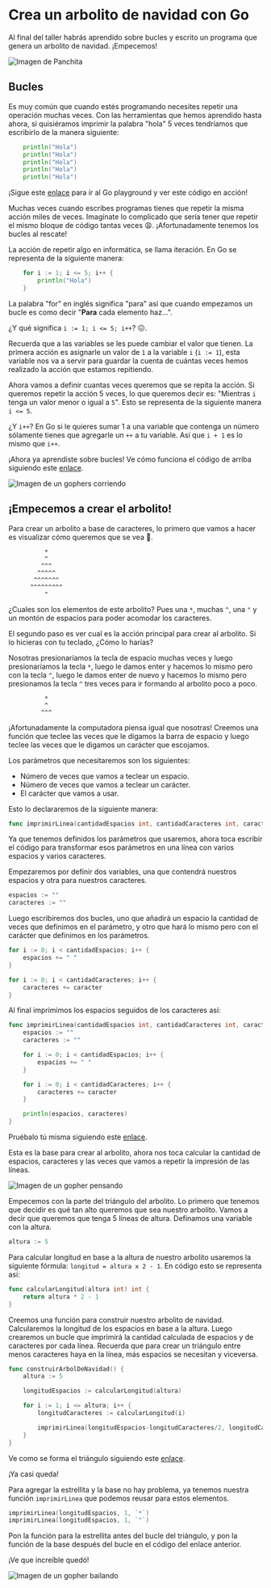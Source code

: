 # Crea un arbolito de navidad con Go

Al final del taller habrás aprendido sobre bucles y escrito un programa que genera un arbolito de navidad. ¡Empecemos!

![Imagen de Panchita](../assets/panchita.png)

## Bucles

Es muy común que cuando estés programando necesites repetir una operación muchas veces. Con las herramientas que hemos aprendido hasta ahora, si quisiéramos imprimir la palabra "hola" 5 veces tendríamos que escribirlo de la manera siguiente:

```go
    println("Hola")
    println("Hola")
    println("Hola")
    println("Hola")
    println("Hola")
```

¡Sigue este [enlace](https://play.golang.org/p/N2Z8GYC1ipH) para ir al Go playground y ver este código en acción!

Muchas veces cuando escribes programas tienes que repetir la misma acción miles de veces. Imagínate lo complicado que sería tener que repetir el mismo bloque de código tantas veces :weary:. ¡Afortunadamente tenemos los bucles al rescate!

La acción de repetir algo en informática, se llama iteración. En Go se representa de la siguiente manera:

```go
    for i := 1; i <= 5; i++ {
        println("Hola")
    }
```

La palabra "for" en inglés significa "para" así que cuando empezamos un bucle es como decir "**Para** cada elemento haz...".

¿Y qué significa `i := 1; i <= 5; i++`? :confounded:.

Recuerda que a las variables se les puede cambiar el valor que tienen. La primera acción es asignarle un valor de `1` a la variable `i` (`i := 1`), esta variable nos va a servir para guardar la cuenta de cuántas veces hemos realizado la acción que estamos repitiendo.

Ahora vamos a definir cuantas veces queremos que se repita la acción. Si queremos repetir la acción 5 veces, lo que queremos decir es: "Mientras `i` tenga un valor menor o igual a `5`". Esto se representa de la siguiente manera `i <= 5`.

¿Y `i++`? En Go si le quieres sumar 1 a una variable que contenga un número sólamente tienes que agregarle un `++` a tu variable. Así que `i + 1` es lo mismo que `i++`.

¡Ahora ya aprendiste sobre bucles! Ve cómo funciona el código de arriba siguiendo este [enlace](https://play.golang.org/p/B4LNJHQLK6B).

![Imagen de un gophers corriendo](../assets/gophers_corriendo.png)

## ¡Empecemos a crear el arbolito!

Para crear un arbolito a base de caracteres, lo primero que vamos a hacer es visualizar cómo queremos que se vea :thinking:.

```console
          *
          ^
         ^^^
        ^^^^^
       ^^^^^^^
      ^^^^^^^^^
          "
```

¿Cuales son los elementos de este arbolito? Pues una `*`, muchas `^`, una `"` y un montón de espacios para poder acomodar los caracteres.

El segundo paso es ver cual es la acción principal para crear al arbolito. Si lo hicieras con tu teclado, ¿Cómo lo harías?

Nosotras presionaríamos la tecla de espacio muchas veces y luego presionaríamos la tecla `*`, luego le damos enter y hacemos lo mismo pero con la tecla `^`, luego le damos enter de nuevo y hacemos lo mismo pero presionamos la tecla `^` tres veces para ir formando al arbolito poco a poco.

```console
          *
          ^
         ^^^
```

¡Afortunadamente la computadora piensa igual que nosotras! Creemos una función que teclee las veces que le digamos la barra de espacio y luego teclee las veces que le digamos un carácter que escojamos.

Los parámetros que necesitaremos son los siguientes:

- Número de veces que vamos a teclear un espacio.
- Número de veces que vamos a teclear un carácter.
- El carácter que vamos a usar.

Esto lo declararemos de la siguiente manera:

```go
func imprimirLinea(cantidadEspacios int, cantidadCaracteres int, caracter string) {}
```

Ya que tenemos definidos los parámetros que usaremos, ahora toca escribir el código para transformar esos parámetros en una línea con varios espacios y varios caracteres.

Empezaremos por definir dos variables, una que contendrá nuestros espacios y otra para nuestros caracteres.

```go
espacios := ""
caracteres := ""
```

Luego escribiremos dos bucles, uno que añadirá un espacio la cantidad de veces que definimos en el parámetro, y otro que hará lo mismo pero con el carácter que definimos en los parámetros.

```go
for i := 0; i < cantidadEspacios; i++ {
    espacios += " "
}

for i := 0; i < cantidadCaracteres; i++ {
    caracteres += caracter
}
```

Al final imprimimos los espacios seguidos de los caracteres así:

```go
func imprimirLinea(cantidadEspacios int, cantidadCaracteres int, caracter string) {
    espacios := ""
    caracteres := ""

    for i := 0; i < cantidadEspacios; i++ {
        espacios += " "
    }

    for i := 0; i < cantidadCaracteres; i++ {
        caracteres += caracter
    }

    println(espacios, caracteres)
}
```

Pruébalo tú misma siguiendo este [enlace](https://play.golang.org/p/tRcGtKYgJsl).

Esta es la base para crear al arbolito, ahora nos toca calcular la cantidad de espacios, caracteres y las veces que vamos a repetir la impresión de las líneas.

![Imagen de un gopher pensando](../assets/gopher_pensando.png)

Empecemos con la parte del triángulo del arbolito. Lo primero que tenemos que decidir es qué tan alto queremos que sea nuestro arbolito. Vamos a decir que queremos que tenga 5 líneas de altura. Definamos una variable con la altura.

```go
altura := 5
```

Para calcular longitud en base a la altura de nuestro arbolito usaremos la siguiente fórmula: `longitud = altura x 2 - 1`. En código esto se representa así:

```go
func calcularLongitud(altura int) int {
    return altura * 2 - 1
}
```

Creemos una función para construir nuestro arbolito de navidad. Calcularemos la longitud de los espacios en base a la altura. Luego crearemos un bucle que imprimirá la cantidad calculada de espacios y de caracteres por cada línea. Recuerda que para crear un triángulo entre menos caracteres haya en la línea, más espacios se necesitan y viceversa.

```go
func construirArbolDeNavidad() {
    altura := 5

    longitudEspacios := calcularLongitud(altura)

    for i := 1; i <= altura; i++ {
        longitudCaracteres := calcularLongitud(i)

        imprimirLinea(longitudEspacios-longitudCaracteres/2, longitudCaracteres, "^")
    }
}
```

Ve como se forma el triángulo siguiendo este [enlace](https://play.golang.org/p/inPV8lnoKak).

¡Ya casi queda!

Para agregar la estrellita y la base no hay problema, ya tenemos nuestra función `imprimirLinea` que podemos reusar para estos elementos.

```go
imprimirLinea(longitudEspacios, 1, `*`)
imprimirLinea(longitudEspacios, 1, `"`)
```

Pon la función para la estrellita antes del bucle del triángulo, y pon la función de la base después del bucle en el código del enlace anterior.

¡Ve que increíble quedó!

![Imagen de un gopher bailando](../assets/gopher_bailando.gif)
